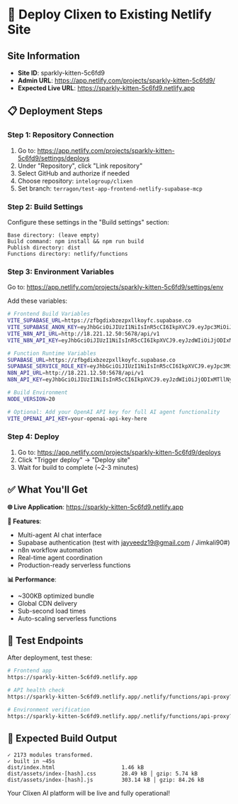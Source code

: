 # 🚀 Deploy Clixen to Existing Netlify Site

## Site Information
- **Site ID**: sparkly-kitten-5c6fd9
- **Admin URL**: https://app.netlify.com/projects/sparkly-kitten-5c6fd9/
- **Expected Live URL**: https://sparkly-kitten-5c6fd9.netlify.app

## 📋 Deployment Steps

### Step 1: Repository Connection
1. Go to: https://app.netlify.com/projects/sparkly-kitten-5c6fd9/settings/deploys
2. Under "Repository", click "Link repository"
3. Select GitHub and authorize if needed
4. Choose repository: `intelogroup/clixen`
5. Set branch: `terragon/test-app-frontend-netlify-supabase-mcp`

### Step 2: Build Settings
Configure these settings in the "Build settings" section:

```
Base directory: (leave empty)
Build command: npm install && npm run build
Publish directory: dist
Functions directory: netlify/functions
```

### Step 3: Environment Variables
Go to: https://app.netlify.com/projects/sparkly-kitten-5c6fd9/settings/env

Add these variables:

```bash
# Frontend Build Variables
VITE_SUPABASE_URL=https://zfbgdixbzezpxllkoyfc.supabase.co
VITE_SUPABASE_ANON_KEY=eyJhbGciOiJIUzI1NiIsInR5cCI6IkpXVCJ9.eyJpc3MiOiJzdXBhYmFzZSIsInJlZiI6InpmYmdkaXhiemV6cHhsbGtveWZjIiwicm9sZSI6ImFub24iLCJpYXQiOjE3NTMwNDYzOTcsImV4cCI6MjA2ODYyMjM5N30.RIDf8tMNfcrVJsA_AhobZBU_H4gUHp6imiIFmzOFapw
VITE_N8N_API_URL=http://18.221.12.50:5678/api/v1
VITE_N8N_API_KEY=eyJhbGciOiJIUzI1NiIsInR5cCI6IkpXVCJ9.eyJzdWIiOiJjODIxMTllNy1lYThlLTQyYzItYjgyNS1hY2ViNTk4OWQ2N2IiLCJpc3MiOiJuOG4iLCJhdWQiOiJwdWJsaWMtYXBpIiwiaWF0IjoxNzU0MjYzMTM4fQ.VIvNOzeo2FtKUAgdVLcV9Xrg9XLC-xl11kp6yb_FraU

# Function Runtime Variables
SUPABASE_URL=https://zfbgdixbzezpxllkoyfc.supabase.co
SUPABASE_SERVICE_ROLE_KEY=eyJhbGciOiJIUzI1NiIsInR5cCI6IkpXVCJ9.eyJpc3MiOiJzdXBhYmFzZSIsInJlZiI6InpmYmdkaXhiemV6cHhsbGtveWZjIiwicm9sZSI6InNlcnZpY2Vfcm9sZSIsImlhdCI6MTc1MzA0NjM5NywiZXhwIjoyMDY4NjIyMzk3fQ.wLXwQbAiONyVVBeF0MOo6HIl2pHa7-o_pMi1HMGWsig
N8N_API_URL=http://18.221.12.50:5678/api/v1
N8N_API_KEY=eyJhbGciOiJIUzI1NiIsInR5cCI6IkpXVCJ9.eyJzdWIiOiJjODIxMTllNy1lYThlLTQyYzItYjgyNS1hY2ViNTk4OWQ2N2IiLCJpc3MiOiJuOG4iLCJhdWQiOiJwdWJsaWMtYXBpIiwiaWF0IjoxNzU0MjYzMTM4fQ.VIvNOzeo2FtKUAgdVLcV9Xrg9XLC-xl11kp6yb_FraU

# Build Environment
NODE_VERSION=20

# Optional: Add your OpenAI API key for full AI agent functionality
VITE_OPENAI_API_KEY=your-openai-api-key-here
```

### Step 4: Deploy
1. Go to: https://app.netlify.com/projects/sparkly-kitten-5c6fd9/deploys
2. Click "Trigger deploy" → "Deploy site"
3. Wait for build to complete (~2-3 minutes)

## ✅ What You'll Get

**🌐 Live Application**: https://sparkly-kitten-5c6fd9.netlify.app

**🤖 Features**:
- Multi-agent AI chat interface
- Supabase authentication (test with jayveedz19@gmail.com / Jimkali90#)
- n8n workflow automation
- Real-time agent coordination
- Production-ready serverless functions

**📊 Performance**:
- ~300KB optimized bundle
- Global CDN delivery
- Sub-second load times
- Auto-scaling serverless functions

## 🧪 Test Endpoints

After deployment, test these:

```bash
# Frontend app
https://sparkly-kitten-5c6fd9.netlify.app

# API health check
https://sparkly-kitten-5c6fd9.netlify.app/.netlify/functions/api-proxy?endpoint=health

# Environment verification
https://sparkly-kitten-5c6fd9.netlify.app/.netlify/functions/api-proxy?endpoint=env-check
```

## 🎯 Expected Build Output

```
✓ 2173 modules transformed.
✓ built in ~45s
dist/index.html                     1.46 kB
dist/assets/index-[hash].css        28.49 kB │ gzip: 5.74 kB
dist/assets/index-[hash].js         303.14 kB │ gzip: 84.26 kB
```

Your Clixen AI platform will be live and fully operational!